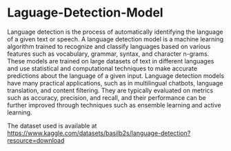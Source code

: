 # Laguage-Detection-Model

Language detection is the process of automatically identifying the language of a given text or speech. A language detection model is a machine learning algorithm trained to recognize and classify languages based on various features such as vocabulary, grammar, syntax, and character n-grams. These models are trained on large datasets of text in different languages and use statistical and computational techniques to make accurate predictions about the language of a given input. Language detection models have many practical applications, such as in multilingual chatbots, language translation, and content filtering. They are typically evaluated on metrics such as accuracy, precision, and recall, and their performance can be further improved through techniques such as ensemble learning and active learning.

The dataset used is available at https://www.kaggle.com/datasets/basilb2s/language-detection?resource=download
